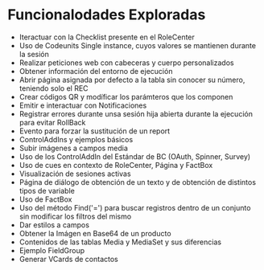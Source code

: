 # Funcionalodades Exploradas

- Iteractuar con la Checklist presente en el RoleCenter
- Uso de Codeunits Single instance, cuyos valores se mantienen durante la sesión
- Realizar peticiones web con cabeceras y cuerpo personalizados
- Obtener información del entorno de ejecución
- Abrir página asignada por defecto a la tabla sin conocer su número, teniendo solo el REC
- Crear códigos QR y modíficar los parámteros que los componen
- Emitir e interactuar con Notificaciones
- Registrar errores durante unsa sesión hija abierta durante la ejecución para evitar RollBack
- Evento para forzar la sustitución de un report
- ControlAddIns y ejemplos básicos
- Subir imágenes a campos media
- Uso de los ControlAddIn del Estándar de BC (OAuth, Spinner, Survey)
- Uso de cues en contexto de RoleCenter, Página y FactBox
- Visualización de sesiones activas
- Página de diálogo de obtención de un texto y de obtención de distintos tipos de variable
- Uso de FactBox
- Uso del método Find('=') para buscar registros dentro de un conjunto sin modificar los filtros del mismo
- Dar estilos a campos
- Obtener la Imágen en Base64 de un producto
- Contenidos de las tablas Media y MediaSet y sus diferencias
- Ejemplo FieldGroup
- Generar VCards de contactos
